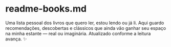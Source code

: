 # readme-books.md
Uma lista pessoal dos livros que quero ler, estou lendo ou já li. Aqui guardo recomendações, descobertas e clássicos que ainda vão ganhar seu espaço na minha estante — real ou imaginária. Atualizado conforme a leitura avança. ✨
